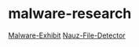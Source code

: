 # malware-research

[Malware-Exhibit](https://github.com/alvin-tosh/Malware-Exhibit)
[Nauz-File-Detector](https://github.com/horsicq/Nauz-File-Detector)
